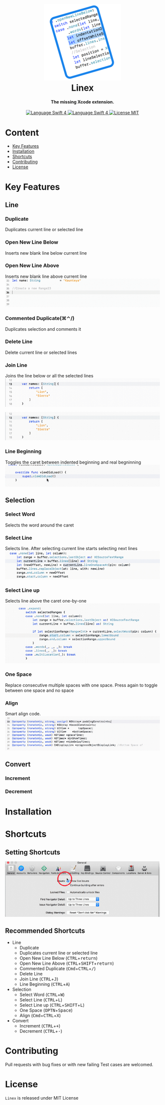 <h1 align="center">
  <br>
  <img src="/Linex/Assets.xcassets/AppIcon.appiconset/AppIcon_256@2x.png" alt="Markdownify" width="250">
  <br> Linex <br>
</h1>

<h4 align="center">The missing Xcode extension.</h4>

<p align="center">
  <a href="https://swift.org" target="_blank">
    <img src="https://img.shields.io/badge/Swift-4-orange.svg" alt="Language Swift 4">
  </a>
  <a href="https://swift.org" target="_blank">
    <img src="https://img.shields.io/badge/platform-macOS-green.svg" alt="Language Swift 4">
  </a>
  <a href="https://opensource.org/licenses/MIT" target="_blank">
      <img src="https://img.shields.io/badge/license-MIT-blue.svg" alt="License MIT"/>
  </a> 

# Content
- [Key Features](#key-features)
- [Installation](#installation)
- [Shortcuts](#shortcuts)
- [Contributing](#contributing)
- [License](#license)

# Key Features

## Line
### Duplicate
Duplicates current line or selected line

### Open New Line Below
Inserts new blank line below current line

### Open New Line Above
Inserts new blank line above current line
![](/Images/openlineabove.gif)

### Commented Duplicate(⌘⌃/)
Duplicates selection and comments it

### Delete Line
Delete current line or selected lines

### Join Line
Joins the line below or all the selected lines
![](/Images/join.gif)

![](/Images/join-selection.gif)

### Line Beginning
Toggles the caret between indented beginning and real begninning
![Line Beginning](/Images/togglehome.gif)

## Selection
### Select Word
Selects the word around the caret

### Select Line
Selects line. After selecting current line starts selecting next lines
![Select line](/Images/selectline.gif)

### Select Line up
Selects line above the caret one-by-one
![Select line up](/Images/selectdownup.gif)

### One Space
Replace consecutive multiple spaces with one space. Press again to toggle between one space and no space

### Align
Smart align code.
![Align](/Images/propertyalign.gif)

## Convert
### Increment
### Decrement

# Installation

# Shortcuts

## Setting Shortcuts
![Setting shortcuts](/Images/shortcut-demo.gif)

## Recommended Shortcuts
- Line
  - Duplicate
  - Duplicates current line or selected line
  - Open New Line Below (<kbd>CTRL</kbd>+<kbd>return</kbd>)
  - Open New Line Above (<kbd>CTRL</kbd>+<kbd>SHIFT</kbd>+<kbd>return</kbd>)
  - Commented Duplicate (<kbd>Cmd</kbd>+<kbd>CTRL</kbd>+<kbd>/</kbd>)
  - Delete Line
  - Join Line (<kbd>CTRL</kbd>+<kbd>J</kbd>)
  - Line Beginning (<kbd>CTRL</kbd>+<kbd>A</kbd>)
- Selection
  - Select Word (<kbd>CTRL</kbd>+<kbd>W</kbd>)
  - Select Line (<kbd>CTRL</kbd>+<kbd>L</kbd>)
  - Select Line up (<kbd>CTRL</kbd>+<kbd>SHIFT</kbd>+<kbd>L</kbd>)
  - One Space (<kbd>OPTN</kbd>+<kbd>Space</kbd>)
  - Align (<kbd>Cmd</kbd>+<kbd>CTRL</kbd>+<kbd>X</kbd>)
- Convert
  - Increment (<kbd>CTRL</kbd>+<kbd>+</kbd>)
  - Decrement (<kbd>CTRL</kbd>+<kbd>-</kbd>)

# Contributing
Pull requests with bug fixes or with new failing Test cases are welcomed.

# License
`Linex` is released under MIT License
